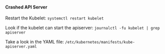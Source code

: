 #### Crashed API Server

Restart the Kubelet:
`systemctl restart kubelet`

Look if the kubelet can start the apiserver:
`journalctl -fu kubelet | grep apiserver`

Take a look in the YAML file:
`/etc/kubernetes/manifests/kube-apiserver.yaml`